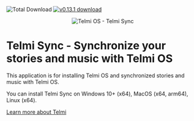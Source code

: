 ![Total Download](https://img.shields.io/github/downloads/DantSu/Telmi-Sync/total.svg) [![v0.13.1 download](https://img.shields.io/github/downloads/DantSu/Telmi-Sync/0.13.1/total.svg)](https://github.com/DantSu/Telmi-Sync/releases/tag/0.13.1)

<p align="center"><img = src="https://dantsu.com/files/Telmi_MiyooPC.jpg" alt="Telmi OS - Telmi Sync" /></p>

# Telmi Sync - Synchronize your stories and music with Telmi OS

This application is for installing Telmi OS and synchronized stories and music with Telmi OS.

You can install Telmi Sync on Windows 10+ (x64), MacOS (x64, arm64), Linux (x64).

[Learn more about Telmi](https://telmi.fr)
